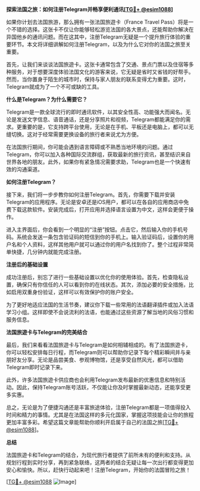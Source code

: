 **探索法国之旅：如何注册Telegram并畅享便利通讯[[TG💪+ @esim1088](https://t.me/s/esim1088)]**

如果你计划去法国旅游，那么拥有一张法国旅遊卡（France Travel Pass）将是一个不错的选择。这张卡不仅让你能够轻松游览法国的各大景点，还能帮助你解决在异国他乡的通讯问题。而在这其中，注册Telegram无疑是一个提升旅行体验的重要环节。本文将详细讲解如何注册Telegram，以及为什么它对你的法国之旅至关重要。

首先，让我们来谈谈法国旅遊卡。这张卡通常包含了交通、景点门票以及住宿等多种服务，对于想要深度体验法国文化的游客来说，它无疑是省时又省钱的好帮手。然而，当你置身于陌生的城市时，保持与家人朋友的联系变得尤为重要。这时，Telegram就成为了一个不可或缺的工具。

**什么是Telegram？为什么需要它？**

Telegram是一款全球流行的即时通讯软件，以其安全性高、功能强大而闻名。无论是发送文字信息、语音通话，还是分享照片和视频，Telegram都能满足你的需求。更重要的是，它支持跨平台使用，无论是在手机、平板还是电脑上，都可以无缝切换。这对于经常需要更换设备的旅行者来说尤为方便。

在法国旅行期间，你可能会遇到语言障碍或不熟悉当地环境的问题。通过Telegram，你可以加入各种国际交流群组，获取最新的旅行资讯，甚至结识来自世界各地的朋友。此外，如果你有紧急情况需要求助，Telegram也是一个快速有效的沟通渠道。

**如何注册Telegram？**

接下来，我们将一步步教你如何注册Telegram。首先，你需要下载并安装Telegram的应用程序。无论是安卓还是iOS用户，都可以在各自的应用商店中免费下载这款软件。安装完成后，打开应用并选择语言设置为中文，这样会更便于操作。

进入主界面后，你会看到一个明显的“注册”按钮。点击它，然后输入你的手机号码。系统会发送一条包含验证码的短信到你的手机上。输入验证码后，设置你的用户名和个人资料，这样其他用户就可以通过你的用户名找到你了。整个过程非常简单快捷，几分钟内就能完成注册。

**注册后的基础设置**

成功注册后，别忘了进行一些基础设置以优化你的使用体验。首先，检查隐私设置，确保只有你信任的人可以看到你的在线状态。其次，添加必要的安全措施，比如启用双重身份验证，这样可以有效保护你的账户安全。

为了更好地适应法国的生活节奏，建议你下载一些常用的法语翻译插件或加入法语学习小组。这样即使不会说流利的法语，也能通过这些资源了解当地的风俗习惯和服务信息。

**法国旅遊卡与Telegram的完美结合**

最后，我们来看看法国旅遊卡与Telegram是如何相辅相成的。有了法国旅遊卡，你可以轻松安排每日行程，而Telegram则可以帮助你记录下每个精彩瞬间并与亲朋好友分享。无论是品尝美食、参观博物馆，还是享受自然风光，都可以借助Telegram即时记录下来。

此外，许多法国旅遊卡供应商也会利用Telegram发布最新的优惠信息和特别活动。因此，保持Telegram账号活跃，不仅能让你及时掌握最新动态，还能享受更多实惠。

总之，无论是为了便捷沟通还是丰富旅途体验，注册Telegram都是一项值得投入时间和精力的事情。尤其是在法国这样的多元化国家，掌握这项技能会让你的旅程更加丰富多彩。希望这篇文章能帮助你顺利开启属于自己的法国之旅[[TG💪+ @esim1088](https://t.me/s/esim1088)]。

**总结**

法国旅遊卡和Telegram的结合，为现代旅行者提供了前所未有的便利和支持。从规划行程到实时分享，再到紧急联络，这两者的结合无疑让每一次出行都变得更加安心和愉快。所以，赶快行动起来吧！注册Telegram，开始你的法国冒险之旅！

[[TG💪+ @esim1088](https://t.me/s/esim1088) ![Image](https://i.postimg.cc/4NQfJmqS/Snipaste-2025-05-13-00-14-12.png)]